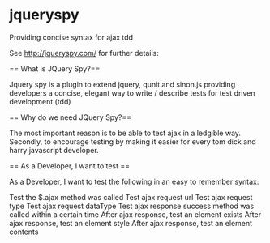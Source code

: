 jqueryspy
=========

Providing concise syntax for ajax tdd

See <a href="http://jqueryspy.com/">http://jqueryspy.com/</a> for further details:

== What is JQuery Spy?==

Jquery spy is a plugin to extend jquery, qunit and sinon.js providing developers a concise, elegant way to write / describe tests for test driven development (tdd)

== Why do we need JQuery Spy?==

The most important reason is to be able to test ajax in a ledgible way.
Secondly, to encourage testing by making it easier for every tom dick and harry javascript developer.

== As a Developer, I want to test ==

As a Developer, I want to test the following in an easy to remember syntax:

Test the $.ajax method was called
Test ajax request url
Test ajax request type
Test ajax request dataType
Test ajax response success method was called within a certain time
After ajax response, test an element exists
After ajax response, test an element style
After ajax response, test an element contents

				
